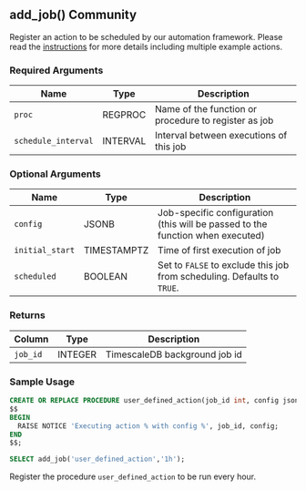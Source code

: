 ## add_job() <tag type="community">Community</tag>

Register an action to be scheduled by our automation framework.
Please read the [instructions][using-actions] for more details including
multiple example actions.

### Required Arguments

|Name|Type|Description|
|---|---|---|
| `proc` | REGPROC | Name of the function or procedure to register as job|
| `schedule_interval` | INTERVAL | Interval between executions of this job|

### Optional Arguments

|Name|Type|Description|
|---|---|---|
| `config` | JSONB | Job-specific configuration (this will be passed to the function when executed) |
| `initial_start` | TIMESTAMPTZ | Time of first execution of job |
| `scheduled` | BOOLEAN | Set to `FALSE` to exclude this job from scheduling. Defaults to `TRUE`. |

### Returns

|Column|Type|Description|
|---|---|---|
|`job_id`| INTEGER  | TimescaleDB background job id |

### Sample Usage

```sql
CREATE OR REPLACE PROCEDURE user_defined_action(job_id int, config jsonb) LANGUAGE PLPGSQL AS
$$
BEGIN
  RAISE NOTICE 'Executing action % with config %', job_id, config;
END
$$;

SELECT add_job('user_defined_action','1h');
```

Register the procedure `user_defined_action` to be run every hour.


[using-actions]: /timescaledb/latest/overview/core-concepts/user-defined-actions/

